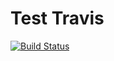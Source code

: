 # Test Travis

[![Build Status](https://travis-ci.org/cirosantilli/test-travis.svg?branch=master)](https://travis-ci.org/cirosantilli/test-travis)
